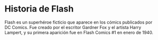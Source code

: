 # Historia de Flash

Flash es un superhéroe ficticio que aparece en los cómics publicados por DC Comics. Fue creado por el escritor Gardner Fox y el artista Harry Lampert, y su primera aparición fue en Flash Comics #1 en enero de 1940.
